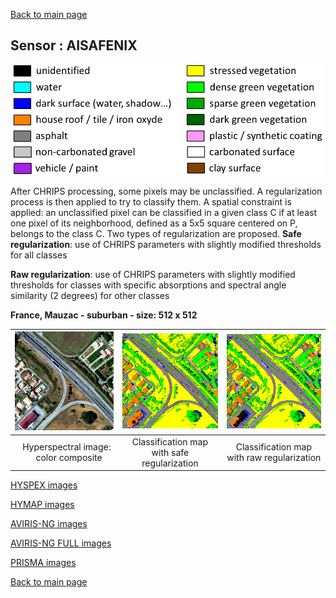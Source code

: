 [Back to main page](index.md)

## Sensor : AISAFENIX

<p align="center">
<img src="Complements/Legende_classif_ligne_v2.png" width="500" />
</p>

After CHRIPS processing, some pixels may be unclassified. A regularization process is then applied to try to classify them. A spatial constraint is applied: an unclassified pixel can be classified in a given class C if at least one pixel of its neighborhood, defined as a 5x5 square centered on P, belongs to the class C. Two types of regularization are proposed. 
**Safe regularization**: use of CHRIPS parameters with slightly modified thresholds for all classes 

**Raw regularization**:  use of CHRIPS parameters with slightly modified thresholds for classes with specific absorptions and spectral angle similarity (2 degrees) for other classes 

**France, Mauzac - suburban  -  size: 512 x 512**

<img src="Images/AISAFENIX/Mauzac_suburban/AISAFENIX_subset_periurbain_55cm_00_IMAGE.png" width="270" /> | <img src="Images/AISAFENIX/Mauzac_suburban/AISAFENIX_subset_periurbain_55cm_02_SAFE_REGUL.png" width="270" /> | <img src="Images/AISAFENIX/Mauzac_suburban/AISAFENIX_subset_periurbain_55cm_03_RAW_REGUL.png" width="270" />
:-: | :-: | :-:
&nbsp;&nbsp;Hyperspectral image: &nbsp;&nbsp;&nbsp; color composite | Classification map with safe regularization | Classification map with raw regularization

[HYSPEX images](visu_images_HYSPEX.md)

[HYMAP images](visu_images_HYMAP.md)

[AVIRIS-NG images](visu_images_AVIRIS-NG.md)

[AVIRIS-NG FULL images](visu_images_BIG-IMAGE.md)

[PRISMA images](visu_images_PRISMA.md)

[Back to main page](index.md)


